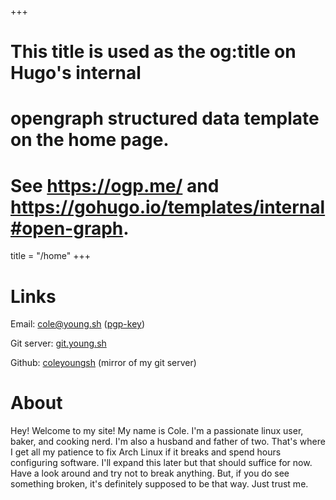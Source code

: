 +++
# This title is used as the og:title on Hugo's internal
# opengraph structured data template on the home page.
# See https://ogp.me/ and https://gohugo.io/templates/internal#open-graph.
title = "/home"
+++


# Links

Email: cole@young.sh ([pgp-key](pub.key))

Git server: [git.young.sh](https://git.young.sh/cole) 

Github: [coleyoungsh](https://github.com/coleyoungsh) (mirror of my git server)


# About

Hey! Welcome to my site! My name is Cole. I'm a passionate linux user, baker,
and cooking nerd. I'm also a husband and father of two. That's where I get all
my patience to fix Arch Linux if it breaks and spend hours configuring
software. I'll expand this later but that should suffice for now. Have a look
around and try not to break anything. But, if you do see something broken, it's
definitely supposed to be that way. Just trust me.

<!-- ## Technologies -->
<!-- - linux -->
<!-- - git -->
<!-- - docker -->
<!-- - shell scripting -->

